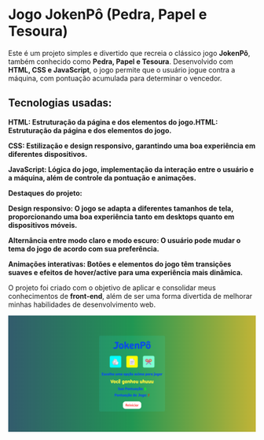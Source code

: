 <h1>Jogo JokenPô (Pedra, Papel e Tesoura)</h1>

<p>Este é um projeto simples e divertido que recreia o clássico jogo <b>JokenPô</b>, também conhecido como <b>Pedra, Papel e Tesoura</b>. Desenvolvido com <b>HTML, CSS e JavaScript</b>, o jogo permite que o usuário jogue contra a máquina, com pontuação acumulada para determinar o vencedor.</p>

<h2>Tecnologias usadas:</h2>

<span><strong>HTML: Estruturação da página e dos elementos do jogo.HTML: Estruturação da página e dos elementos do jogo.

CSS: Estilização e design responsivo, garantindo uma boa experiência em diferentes dispositivos.

JavaScript: Lógica do jogo, implementação da interação entre o usuário e a máquina, além de controle da pontuação e animações.

Destaques do projeto:

Design responsivo: O jogo se adapta a diferentes tamanhos de tela, proporcionando uma boa experiência tanto em desktops quanto em dispositivos móveis.

Alternância entre modo claro e modo escuro: O usuário pode mudar o tema do jogo de acordo com sua preferência.

Animações interativas: Botões e elementos do jogo têm transições suaves e efeitos de hover/active para uma experiência mais dinâmica.</strong>

O projeto foi criado com o objetivo de aplicar e consolidar meus conhecimentos de <b>front-end</b>, além de ser uma forma divertida de melhorar minhas habilidades de desenvolvimento web.</span>

<img src="https://github.com/ricardotramiro/JokenPo/blob/main/Captura%20de%20tela%202025-06-09%20143434.png?raw=true">
